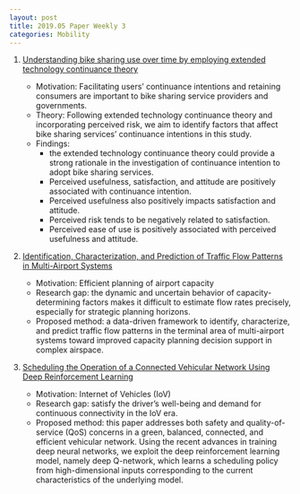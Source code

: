 ```yaml
---
layout: post
title: 2019.05 Paper Weekly 3
categories: Mobility
---
```


1. [Understanding bike sharing use over time by employing extended technology continuance theory](https://www.sciencedirect.com/science/article/pii/S0965856418316768#!)

    - Motivation: Facilitating users’ continuance intentions and retaining consumers are important to bike sharing service providers and governments. 
    - Theory: Following extended technology continuance theory and incorporating perceived risk, we aim to identify factors that affect bike sharing services’ continuance intentions in this study. 
    - Findings: 
        - the extended technology continuance theory could provide a strong rationale in the investigation of continuance intention to adopt bike sharing services.
        - Perceived usefulness, satisfaction, and attitude are positively associated with continuance intention. 
        - Perceived usefulness also positively impacts satisfaction and attitude. 
        - Perceived risk tends to be negatively related to satisfaction. 
        - Perceived ease of use is positively associated with perceived usefulness and attitude.

2. [Identification, Characterization, and Prediction of Traffic Flow Patterns in Multi-Airport Systems](https://ieeexplore.ieee.org/document/8373742)

    - Motivation: Efficient planning of airport capacity
    - Research gap: the dynamic and uncertain behavior of capacity-determining factors makes it difficult to estimate flow rates precisely, especially for strategic planning horizons.
    - Proposed method:  a data-driven framework to identify, characterize, and predict traffic flow patterns in the terminal area of multi-airport systems toward improved capacity planning decision support in complex airspace. 

3. [Scheduling the Operation of a Connected Vehicular Network Using Deep Reinforcement Learning](https://ieeexplore.ieee.org/document/8365853)

    - Motivation: Internet of Vehicles (IoV)
    - Research gap: satisfy the driver’s well-being and demand for continuous connectivity in the IoV era.
    - Proposed method: this paper addresses both safety and quality-of-service (QoS) concerns in a green, balanced, connected, and efficient vehicular network. Using the recent advances in training deep neural networks, we exploit the deep reinforcement learning model, namely deep Q-network, which learns a scheduling policy from high-dimensional inputs corresponding to the current characteristics of the underlying model.